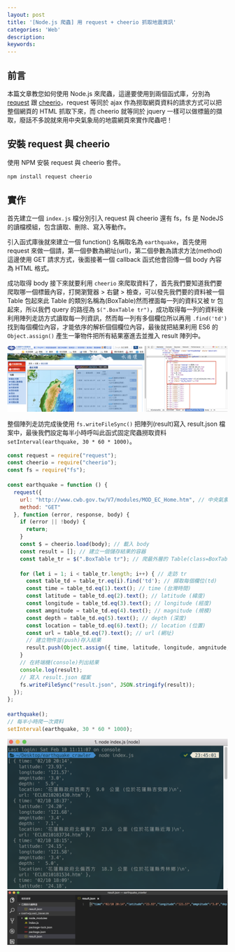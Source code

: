 ```yaml
---
layout: post
title: '[Node.js 爬蟲] 用 request + cheerio 抓取地震資訊'
categories: 'Web'
description: 
keywords:
---
```


## 前言
本篇文章教您如何使用 Node.js 來爬蟲，這邊要使用到兩個函式庫，分別為 [request](https://github.com/request/request) 跟 [cheerio](https://github.com/cheeriojs/cheerio)，request 等同於 ajax 作為撈取網頁資料的請求方式可以把整個網頁的 HTML 抓取下來，而 cheerio 就等同於 jquery 一樣可以做標籤的擷取，廢話不多說就來用中央氣象局的地震網頁來實作爬蟲吧！

## 安裝 request 與 cheerio
使用 NPM 安裝 request 與 cheerio 套件。

```bash
npm install request cheerio
```

## 實作
首先建立一個 `index.js` 檔分別引入 request 與 cheerio 還有 fs，fs 是 NodeJS 的讀檔模組，包含讀取、刪除、寫入等動作。

引入函式庫後就來建立一個 function() 名稱取名為 `earthquake`，首先使用 request 來做一個請，第一個參數為網址(url)，第二個參數為請求方法(method)這邊使用 GET 請求方式，後面接著一個 callback 函式他會回傳一個 body 內容為 HTML 格式。

成功取得 body 接下來就要利用 `cheerio` 來爬取資料了，首先我們要知道我們要爬取哪一個標籤內容，打開瀏覽器 > 右鍵 > 檢查，可以發先我們要的資料被一個 Table 包起來此 Table 的類別名稱為(BoxTable)然而裡面每一列的資料又被 tr 包起來，所以我們 query 的路徑為 `$(".BoxTable tr")`，成功取得每一列的資料後利用陣列走訪方式讀取每一列資訊，然而每一列有多個欄位所以再用 `.find('td')` 找到每個欄位內容，才能依序的解析個個欄位內容，最後就把結果利用 ES6 的 `Object.assign()` 產生一筆物件把所有結果塞進去並推入 result 陣列中。

<img src="/images/posts/web/2018/img1070211-1.png">

整個陣列走訪完成後使用 `fs.writeFileSync()` 把陣列(result)寫入 result.json 檔案中，最後我們設定每半小時呼叫此函式固定爬蟲撈取資料 `setInterval(earthquake, 30 * 60 * 1000)`。

```js
const request = require("request");
const cheerio = require("cheerio");
const fs = require("fs");

const earthquake = function () {
  request({
    url: "http://www.cwb.gov.tw/V7/modules/MOD_EC_Home.htm", // 中央氣象局網頁
    method: "GET"
  }, function (error, response, body) {
    if (error || !body) {
      return;
    }
    const $ = cheerio.load(body); // 載入 body
    const result = []; // 建立一個儲存結果的容器
    const table_tr = $(".BoxTable tr"); // 爬最外層的 Table(class=BoxTable) 中的 tr

    for (let i = 1; i < table_tr.length; i++) { // 走訪 tr
      const table_td = table_tr.eq(i).find('td'); // 擷取每個欄位(td)
      const time = table_td.eq(1).text(); // time (台灣時間)
      const latitude = table_td.eq(2).text(); // latitude (緯度)
      const longitude = table_td.eq(3).text(); // longitude (經度)
      const amgnitude = table_td.eq(4).text(); // magnitude (規模)
      const depth = table_td.eq(5).text(); // depth (深度)
      const location = table_td.eq(6).text(); // location (位置)
      const url = table_td.eq(7).text(); // url (網址)
      // 建立物件並(push)存入結果
      result.push(Object.assign({ time, latitude, longitude, amgnitude, depth, location, url }));
    }
    // 在終端機(console)列出結果
    console.log(result);
    // 寫入 result.json 檔案
    fs.writeFileSync("result.json", JSON.stringify(result));
  });
};

earthquake();
// 每半小時爬一次資料
setInterval(earthquake, 30 * 60 * 1000);
```

<img src="/images/posts/web/2018/img1070211-2.png" width="600">
<img src="/images/posts/web/2018/img1070211-3.png">
